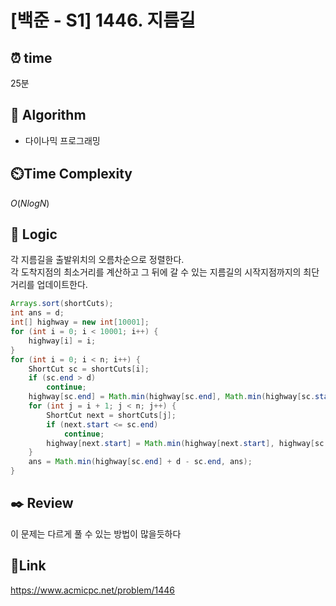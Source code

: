 # [백준 - S1] 1446. 지름길

## ⏰ **time**

25분

## :pushpin: **Algorithm**

- 다이나믹 프로그래밍

## ⏲️**Time Complexity**

$O(NlogN)$

## :round_pushpin: **Logic**
각 지름길을 출발위치의 오름차순으로 정렬한다.  
각 도착지점의 최소거리를 계산하고 그 뒤에 갈 수 있는 지름길의 시작지점까지의 최단 거리를 업데이트한다.
```java
Arrays.sort(shortCuts);
int ans = d;
int[] highway = new int[10001];
for (int i = 0; i < 10001; i++) {
	highway[i] = i;
}
for (int i = 0; i < n; i++) {
	ShortCut sc = shortCuts[i];
	if (sc.end > d)
		continue;
	highway[sc.end] = Math.min(highway[sc.end], Math.min(highway[sc.start] + sc.dist, sc.end));
	for (int j = i + 1; j < n; j++) {
		ShortCut next = shortCuts[j];
		if (next.start <= sc.end)
			continue;
		highway[next.start] = Math.min(highway[next.start], highway[sc.end] + next.start - sc.end);
	}
	ans = Math.min(highway[sc.end] + d - sc.end, ans);
}
```

## :black_nib: **Review**
이 문제는 다르게 풀 수 있는 방법이 많을듯하다


## 📡**Link**

https://www.acmicpc.net/problem/1446
